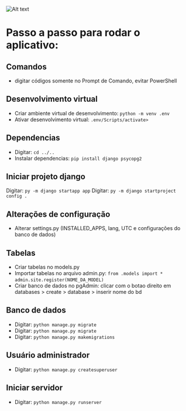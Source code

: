 ![Alt text](https://th.bing.com/th/id/OIP.sXcc0k0bH1Zy9R22hm8p8AHaEO?w=284&h=180&c=7&r=0&o=5&pid=1.7 "a title")

# Passo a passo para rodar o aplicativo:

## Comandos
- digitar códigos somente no Prompt de Comando, evitar PowerShell

## Desenvolvimento virtual
- Criar ambiente virtual de desenvolvimento: ````python -m venv .env````
- Ativar desenvolvimento virtual: ````.env/Scripts/activate>````

## Dependencias
- Digitar: ````cd ../..````
- Instalar dependencias: ````pip install django psycopg2````

## Iniciar projeto django
Digitar: ````py -m django startapp app````
Digitar: ````py -m django startproject config .````

## Alterações de configuração
- Alterar settings.py (INSTALLED_APPS, lang, UTC e configurações do banco de dados)

## Tabelas
- Criar tabelas no models.py
- Importar tabelas no arquivo admin.py: ````from .models import *```` ````admin.site.register(NOME_DA_MODEL)````
- Criar banco de dados no pgAdmin: clicar com o botao direito em databases > create > database > inserir nome do bd

## Banco de dados
- Digitar: ````python manage.py migrate````
- Digitar: ````python manage.py migrate````
- Digitar: ````python manage.py makemigrations````

## Usuário administrador
- Digitar: ````python manage.py createsuperuser````

## Iniciar servidor
- Digitar: ````python manage.py runserver````
